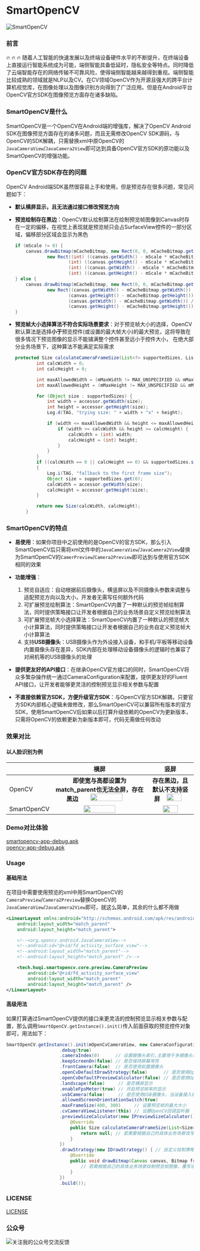 # SmartOpenCV

![SmartOpenCV](art/logo.png)  
### 前言

:fire: :fire: :fire: 随着人工智能的快速发展以及终端设备硬件水平的不断提升，在终端设备上直接运行智能系统成为可能，端侧智能具备低延时，隐私安全等特点。同时降低了云端智能存在的网络传输不可靠风险，使得端侧智能越来越得到重视。端侧智能比较成熟的领域就是NLP以及CV。在CV领域OpenCV作为开源且强大的跨平台计算机视觉库，在图像处理以及图像识别方向得到了广泛应用。但是在Android平台OpenCV官方SDK在图像预览方面存在诸多缺陷。

### SmartOpenCV是什么
SmartOpenCV是一个OpenCV在Android端的增强库，解决了OpenCV Android SDK在图像预览方面存在的诸多问题，而且无需修改OpenCV SDK源码，与OpenCV的SDK解耦，只需替换xml中原OpenCV的`JavaCameraView`/`JavaCamera2View`即可达到具备OpenCV官方SDK的原功能以及SmartOpenCV的增强功能。

### OpenCV官方SDK存在的问题

OpenCV Android端SDK虽然很容易上手和使用，但是预览存在很多问题，常见问题如下：

- **默认横屏显示，且无法通过接口修改预览方向**

- **预览绘制存在黑边**：OpenCV默认绘制算法在绘制预览帧图像到Canvas时存在一定的偏移，在视觉上表现就是预览帧只会占SurfaceView控件的一部分区域，偏移部分区域会显示为黑色

  ```java
  if (mScale != 0) {
      canvas.drawBitmap(mCacheBitmap, new Rect(0, 0, mCacheBitmap.getWidth(), mCacheBitmap.getHeight()),
              new Rect((int) ((canvas.getWidth() - mScale * mCacheBitmap.getWidth()) / 2),
                      (int) ((canvas.getHeight() - mScale * mCacheBitmap.getHeight()) / 2),
                      (int) ((canvas.getWidth() - mScale * mCacheBitmap.getWidth()) / 2 + mScale * mCacheBitmap.getWidth()),
                      (int) ((canvas.getHeight() - mScale * mCacheBitmap.getHeight()) / 2 + mScale * mCacheBitmap.getHeight())), null);
  } else {
      canvas.drawBitmap(mCacheBitmap, new Rect(0, 0, mCacheBitmap.getWidth(), mCacheBitmap.getHeight()),
              new Rect((canvas.getWidth() - mCacheBitmap.getWidth()) / 2,
                      (canvas.getHeight() - mCacheBitmap.getHeight()) / 2,
                      (canvas.getWidth() - mCacheBitmap.getWidth()) / 2 + mCacheBitmap.getWidth(),
                      (canvas.getHeight() - mCacheBitmap.getHeight()) / 2 + mCacheBitmap.getHeight()), null);
  }
  ```

  

- **预览帧大小选择算法不符合实际场景要求**：对于预览帧大小的选择，OpenCV默认算法是选择**小于**预览控件(或设置的最大帧大小)的最大预览，这将导致在很多情况下预览图像的显示不能铺满整个控件甚至远小于控件大小， 在绝大部分业务场景下，这种算法不能满足实际需求

  ```java
  protected Size calculateCameraFrameSize(List<?> supportedSizes, ListItemAccessor accessor, int surfaceWidth, int surfaceHeight) {
          int calcWidth = 0;
          int calcHeight = 0;
  
          int maxAllowedWidth = (mMaxWidth != MAX_UNSPECIFIED && mMaxWidth < surfaceWidth)? mMaxWidth : surfaceWidth;
          int maxAllowedHeight = (mMaxHeight != MAX_UNSPECIFIED && mMaxHeight < surfaceHeight)? mMaxHeight : surfaceHeight;
  
          for (Object size : supportedSizes) {
              int width = accessor.getWidth(size);
              int height = accessor.getHeight(size);
              Log.d(TAG, "trying size: " + width + "x" + height);
  
              if (width <= maxAllowedWidth && height <= maxAllowedHeight) {
                  if (width >= calcWidth && height >= calcHeight) {
                      calcWidth = (int) width;
                      calcHeight = (int) height;
                  }
              }
          }
          if ((calcWidth == 0 || calcHeight == 0) && supportedSizes.size() > 0)
          {
              Log.i(TAG, "fallback to the first frame size");
              Object size = supportedSizes.get(0);
              calcWidth = accessor.getWidth(size);
              calcHeight = accessor.getHeight(size);
          }
  
          return new Size(calcWidth, calcHeight);
      }
  ```

  


### SmartOpenCV的特点

- **易使用**：如果你项目中之前使用的是OpenCV的官方SDK，那么引入SmartOpenCV后只需将xml文件中的`JavaCameraView`/`JavaCamera2View`替换为SmartOpenCV的`CamerPreview`/`Camera2Preview`即可达到与使用官方SDK相同的效果

- **功能增强**：
  1. 预览自适应：自动根据前后摄像头，横竖屏以及不同摄像头参数来调整与适配预览方向以及大小，开发者无需写任何额外代码
  2. 可扩展预览绘制算法：SmartOpenCV内置了一种默认的预览帧绘制算法，同时提供策略接口让开发者根据自己的业务场景自定义预览绘制算法
  3. 可扩展预览帧大小选择算法：SmartOpenCV内置了一种默认的预览帧大小计算算法，同时提供策略接口让开发者根据自己的业务自定义预览帧大小计算算法
  4. 支持**USB摄像头**：USB摄像头作为外设接入设备，和手机/平板等移动设备内置摄像头存在差异，SDK内部在处理移动设备摄像头的逻辑时也兼容了对闸机等的USB摄像头的处理
  
- **提供更友好的API接口**：在继承OpenCV官方接口的同时，SmartOpenCV将众多繁杂操作统一通过CameraConfiguration来配置，提供更友好的Fluent API接口，让开发者能够更灵活的控制预览显示相关参数与配置

- **不直接依赖官方SDK，方便升级官方SDK**：与OpenCV官方SDK解耦，只要官方SDK内部核心逻辑未做修改，那么SmartOpenCV可以兼容所有版本的官方SDK，使用SmartOpenCV后如果以后打算升级依赖的OpenCV为更新版本，只需将OpenCV的依赖更新为新版本即可，代码无需做任何改动

### 效果对比
#### 以人脸识别为例

|            | 横屏                                                         | 竖屏   |
| ---------- | ------------------------------------------------------------ | ------ |
| OpenCV | <div align=center>**即使宽与高都设置为match_parent也无法全屏，存在黑边**  <img src="./art/screenshort/opencv_back_camera_landscape.jpg" width = "60%" height = "60%"/></div>  |<div align=center> **存在黑边，且默认不支持竖屏**  <img src="./art/screenshort/opencv_back_camera_portrait.jpg" width = "60%" height = "50%" /></div>  |
| SmartOpenCV | <div align=center><img src="./art/screenshort/smartopencv_back_camera_landscape.jpg" width = "60%" height = "60%" /></div> | <div align=center><img src="./art/screenshort/smartopencv_back_camera_portrait.jpg" width = "60%" height = "50%"/></div> |

### Demo对比体验
[smartopencv-app-debug.apk](demo/smartopencv-app-debug.apk)  
[opencv-app-debug.apk](demo/opencv-app-debug.apk)  

### Usage

#### 基础用法

在项目中需要使用预览的xml中用SmartOpenCV的`CameraPreview`/`Camera2Preview`替换OpenCV的`JavaCameraView`/`JavaCamera2View`即可，就这么简单，其余的什么都不用做

```xml
<LinearLayout xmlns:android="http://schemas.android.com/apk/res/android"
    android:layout_width="match_parent"
    android:layout_height="match_parent">

    <!--<org.opencv.android.JavaCameraView-->
    <!--android:id="@+id/fd_activity_surface_view"-->
    <!--android:layout_width="match_parent"-->
    <!--android:layout_height="match_parent" />-->

    <tech.huqi.smartopencv.core.preview.CameraPreview
        android:id="@+id/fd_activity_surface_view"
        android:layout_width="match_parent"
        android:layout_height="match_parent" />
</LinearLayout>
```

#### 高级用法

如果打算通过SmartOpenCV提供的接口来更灵活的控制预览显示相关参数与配置，那么调用`SmartOpenCV.getInstance().init()`传入前面获取的预览控件对象即可，用法如下：

```java
SmartOpenCV.getInstance().init(mOpenCvCameraView, new CameraConfiguration.Builder()
                    .debug(true)
                    .cameraIndex(0)      // 设置摄像头索引,主要用于多摄像头设备，优先级低于frontCamera
                    .keepScreenOn(false) // 是否保持屏幕常亮
                    .frontCamera(false)  // 是否使用前置摄像头
                    .openCvDefaultDrawStrategy(false)      // 是否使用OpenCV默认的预览图像绘制策略
                    .openCvDefaultPreviewCalculator(false) // 是否使用OpenCV默认的预览帧大小计算策略
                    .landscape(false)     // 是否横屏显示
                    .enableFpsMeter(true) // 开启预览帧率的显示
                    .usbCamera(false)     // 是否使用USB摄像头，当设备接入的是USB摄像头时将其设置为true   
                    .allowedScreenOrientationSwitch(true)
                    .maxFrameSize(400, 300)     // 设置预览帧的最大大小
                    .cvCameraViewListener(this) // 设置OpenCV回调监听器
                    .previewSizeCalculator(new IPreviewSizeCalculator() { // 自定义预览帧大小计算策略
                        @Override
                        public Size calculateCameraFrameSize(List<Size> supportedSizes, int surfaceWidth, int surfaceHeight) {
                            return null; // 若需要根据自己的具体业务场景改写览帧大小，覆写该方法逻辑
                        }
                    })
                    .drawStrategy(new IDrawStrategy() { // 自定义绘制策略
                        @Override
                        public void drawBitmap(Canvas canvas, Bitmap frameBitmap, int surfaceWidth, int surfaceHeight, boolean isSetLandscape, boolean isPortrait) {
                            // 若需根据自己的具体业务场景绘制预览帧图像，覆写该方法逻辑
                        }
                    })
                    .build());
```



### LICENSE
[LICENSE](LICENSE)  

### 公众号
![关注我的公众号交流反馈](art/wx_gzh.jpg)  
